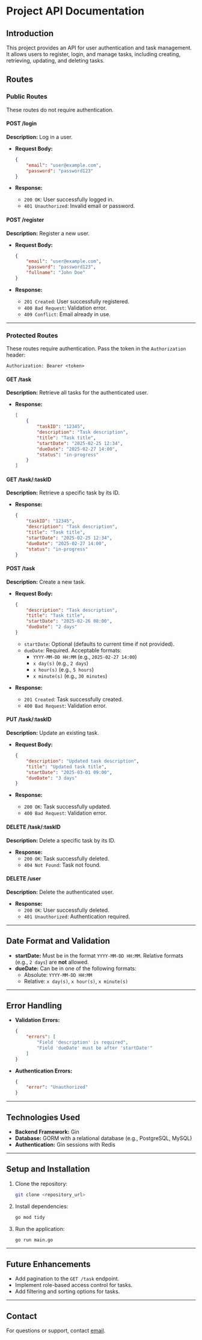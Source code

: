 # Project API Documentation

## Introduction

This project provides an API for user authentication and task management. It allows users to register, login, and manage tasks, including creating, retrieving, updating, and deleting tasks.

## Routes

### Public Routes

These routes do not require authentication.

#### **POST /login**

**Description:** Log in a user.

- **Request Body:**

  ```json
  {
      "email": "user@example.com",
      "password": "password123"
  }
  ```

- **Response:**
  - `200 OK`: User successfully logged in.
  - `401 Unauthorized`: Invalid email or password.

#### **POST /register**

**Description:** Register a new user.

- **Request Body:**

  ```json
  {
      "email": "user@example.com",
      "password": "password123",
      "fullname": "John Doe"
  }
  ```

- **Response:**
  - `201 Created`: User successfully registered.
  - `400 Bad Request`: Validation error.
  - `409 Conflict`: Email already in use.

---

### Protected Routes

These routes require authentication. Pass the token in the `Authorization` header:

```text
Authorization: Bearer <token>
```

#### **GET /task**

**Description:** Retrieve all tasks for the authenticated user.

- **Response:**

  ```json
  [
      {
          "taskID": "12345",
          "description": "Task description",
          "title": "Task title",
          "startDate": "2025-02-25 12:34",
          "dueDate": "2025-02-27 14:00",
          "status": "in-progress"
      }
  ]
  ```

#### **GET /task/:taskID**

**Description:** Retrieve a specific task by its ID.

- **Response:**

  ```json
  {
      "taskID": "12345",
      "description": "Task description",
      "title": "Task title",
      "startDate": "2025-02-25 12:34",
      "dueDate": "2025-02-27 14:00",
      "status": "in-progress"
  }
  ```

#### **POST /task**

**Description:** Create a new task.

- **Request Body:**

  ```json
  {
      "description": "Task description",
      "title": "Task title",
      "startDate": "2025-02-26 08:00",
      "dueDate": "2 days"
  }
  ```

  - `startDate`: Optional (defaults to current time if not provided).
  - `dueDate`: Required. Acceptable formats:
    - `YYYY-MM-DD HH:MM` (e.g., `2025-02-27 14:00`)
    - `x day(s)` (e.g., `2 days`)
    - `x hour(s)` (e.g., `5 hours`)
    - `x minute(s)` (e.g., `30 minutes`)

- **Response:**
  - `201 Created`: Task successfully created.
  - `400 Bad Request`: Validation error.

#### **PUT /task/:taskID**

**Description:** Update an existing task.

- **Request Body:**

  ```json
  {
      "description": "Updated task description",
      "title": "Updated task title",
      "startDate": "2025-03-01 09:00",
      "dueDate": "3 days"
  }
  ```

- **Response:**
  - `200 OK`: Task successfully updated.
  - `400 Bad Request`: Validation error.

#### **DELETE /task/:taskID**

**Description:** Delete a specific task by its ID.

- **Response:**
  - `200 OK`: Task successfully deleted.
  - `404 Not Found`: Task not found.

#### **DELETE /user**

**Description:** Delete the authenticated user.

- **Response:**
  - `200 OK`: User successfully deleted.
  - `401 Unauthorized`: Authentication required.

---

## Date Format and Validation

- **startDate:** Must be in the format `YYYY-MM-DD HH:MM`. Relative formats (e.g., `2 days`) are **not** allowed.
- **dueDate:** Can be in one of the following formats:
  - Absolute: `YYYY-MM-DD HH:MM`
  - Relative: `x day(s)`, `x hour(s)`, `x minute(s)`

---

## Error Handling

- **Validation Errors:**

  ```json
  {
      "errors": [
          "Field 'description' is required",
          "Field 'dueDate' must be after 'startDate'"
      ]
  }
  ```

- **Authentication Errors:**

  ```json
  {
      "error": "Unauthorized"
  }
  ```

---

## Technologies Used

- **Backend Framework:** Gin
- **Database:** GORM with a relational database (e.g., PostgreSQL, MySQL)
- **Authentication:** Gin sessions with Redis

---

## Setup and Installation

1. Clone the repository:

   ```bash
   git clone <repository_url>
   ```

2. Install dependencies:

   ```bash
   go mod tidy
   ```

3. Run the application:

   ```bash
   go run main.go
   ```

---

## Future Enhancements

- Add pagination to the `GET /task` endpoint.
- Implement role-based access control for tasks.
- Add filtering and sorting options for tasks.

---

## Contact

For questions or support, contact [email](rashisky007@gmail.com).
